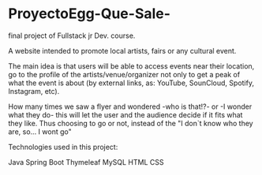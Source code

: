 # ProyectoEgg-Que-Sale-
final project of Fullstack jr Dev. course.

A website intended to promote local artists, fairs or any cultural event.

The main idea is that users will be able to access events near their location, 
go to the profile of the artists/venue/organizer not only to get a peak of what the 
event is about (by external links, as: YouTube, SounCloud, Spotify, Instagram, etc).

How many times we saw a flyer and wondered -who is that!?- or -I wonder what they do-
this will let the user and the audience decide if it fits what they like. 
Thus choosing to go or not, instead of the "I don`t know who they are, so... I wont go"

Technologies used in this project:

Java
Spring Boot
Thymeleaf
MySQL
HTML 
CSS
